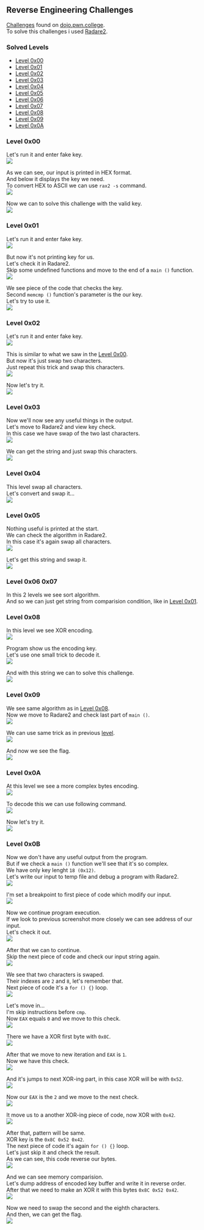 ## Reverse Engineering Challenges
[Challenges](https://dojo.pwn.college/challenges/reversing) found on [dojo.pwn.college](https://dojo.pwn.college/).  
To solve this challenges i used [Radare2](https://github.com/radareorg/radare2).

### Solved Levels
- [Level 0x00](#level-0x00)
- [Level 0x01](#level-0x01)
- [Level 0x02](#level-0x02)
- [Level 0x03](#level-0x03)
- [Level 0x04](#level-0x04)
- [Level 0x05](#level-0x05)
- [Level 0x06](#level-0x06-0x07)
- [Level 0x07](#level-0x06-0x07)
- [Level 0x08](#level-0x08)
- [Level 0x09](#level-0x09)
- [Level 0x0A](#level-0x0A)

### Level 0x00
Let's run it and enter fake key.  
![](screenshots/lvl0/test.png)  
  
As we can see, our input is printed in HEX format.  
And below it displays the key we need.  
To convert HEX to ASCII we can use `rax2 -s` command.  
![](screenshots/lvl0/unhex.png)  
  
Now we can to solve this challenge with the valid key.  
![](screenshots/lvl0/flag.png)  

### Level 0x01
Let's run it and enter fake key.  
![](screenshots/lvl1/test.png)  
  
But now it's not printing key for us.  
Let's check it in Radare2.  
Skip some undefined functions and move to the end of a `main ()` function.  
![](screenshots/lvl1/keycheck.png)  
  
We see piece of the code that checks the key.  
Second `memcmp ()` function's parameter is the our key.  
Let's try to use it.  
![](screenshots/lvl1/flag.png)

### Level 0x02
Let's run it and enter fake key.  
![](screenshots/lvl2/test.png)  
  
This is similar to what we saw in the [Level 0x00](#level-0x00).  
But now it's just swap two characters.  
Just repeat this trick and swap this characters.  
![](screenshots/lvl2/unhex.png)  
  
Now let's try it.  
![](screenshots/lvl2/flag.png)

### Level 0x03
Now we'll now see any useful things in the output.  
Let's move to Radare2 and view key check.  
In this case we have swap of the two last characters.  
![](screenshots/lvl3/swap.png)  
  
We can get the string and just swap this characters.  
![](screenshots/lvl3/flag.png)

### Level 0x04
This level swap all characters.  
Let's convert and swap it...  
![](screenshots/lvl4/flag.png)

### Level 0x05
Nothing useful is printed at the start.  
We can check the algorithm in Radare2.   
In this case it's again swap all characters.  
![](screenshots/lvl5/swap.png)  
  
Let's get this string and swap it.  
![](screenshots/lvl5/flag.png)

### Level 0x06 0x07
In this 2 levels we see sort algorithm.  
And so we can just get string from comparision condition, like in [Level 0x01](#level-0x01).

### Level 0x08
In this level we see XOR encoding.  
![](screenshots/lvl8/test.png)  
  
Program show us the encoding key.  
Let's use one small trick to decode it.  
![](screenshots/lvl8/unxor.png)  
  
And with this string we can to solve this challenge.  
![](screenshots/lvl8/flag.png)

### Level 0x09
We see same algorithm as in [Level 0x08](#level-0x08).  
Now we move to Radare2 and check last part of `main ()`.  
![](screenshots/lvl9/check.png)  
  
We can use same trick as in previous [level](#level0x08).  
![](screenshots/lvl9/unxor.png)  
  
And now we see the flag.  
![](screenshots/lvl9/flag.png)

### Level 0x0A
At this level we see a more complex bytes encoding.  
![](screenshots/lvl10/test.png)  
  
To decode this we can use following command.  
![](screenshots/lvl10/decode.png)  
  
Now let's try it.  
![](screenshots/lvl10/flag.png)

### Level 0x0B
Now we don't have any useful output from the program.  
But if we check a `main ()` function we'll see that it's so complex.  
We have only key lenght `18 (0x12)`.  
Let's write our input to temp file and debug a program with Radare2.  
![](screenshots/lvl11/start.png)  
  
I'm set a breakpoint to first piece of code which modify our input.  
![](screenshots/lvl11/breakpoint.png)  
  
Now we continue program execution.  
If we look to previous screenshot more closely we can see address of our input.  
Let's check it out.  
![](screenshots/lvl11/inputdump.png)  
  
After that we can to continue.  
Skip the next piece of code and check our input string again.  
![](screenshots/lvl11/swap.png)  
  
We see that two characters is swaped.  
Their indexes are `2` and `8`, let's remember that.  
Next piece of code it's a `for () {}` loop.  
![](screenshots/lvl11/xorloop.png)  
  
Let's move in...  
I'm skip instructions before `cmp`.  
Now `EAX` equals `0` and we move to this check.  
![](screenshots/lvl11/eax0.png)  
  
There we have a XOR first byte with `0x8C`.  
![](screenshots/lvl11/xor0.png)  
  
After that we move to new iteration and `EAX` is `1`.  
Now we have this check.  
![](screenshots/lvl11/eax1.png)  
  
And it's jumps to next XOR-ing part, in this case XOR will be with `0x52`.  
![](screenshots/lvl11/xor1.png)  
  
Now our `EAX` is the `2` and we move to the next check.  
![](screenshots/lvl11/eax2.png)  
  
It move us to a another XOR-ing piece of code, now XOR with `0x42`.  
![](screenshots/lvl11/xor2.png)  
  
After that, pattern will be same.  
XOR key is the `0x8C 0x52 0x42`.  
The next piece of code it's again `for () {}` loop.  
Let's just skip it and check the result.  
As we can see, this code reverse our bytes.  
![](screenshots/lvl11/reverse.png)  
  
And we can see memory comparision.  
Let's dump address of encoded key buffer and write it in reverse order.  
After that we need to make an XOR it with this bytes `0x8C 0x52 0x42`.  
![](screenshots/lvl11/decode.png)  
  
Now we need to swap the second and the eighth characters.  
And then, we can get the flag.  
![](screenshots/lvl11/flag.png)  

